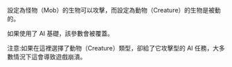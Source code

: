 設定為怪物（Mob）的生物可以攻擊，而設定為動物（Creature）的生物是被動的。

如果使用了 AI 基礎，該參數會被覆蓋。

注意:如果在這裡選擇了動物（Creature）類型，卻給了它攻擊型的 AI 任務，大多數情況下這會導致遊戲崩潰。